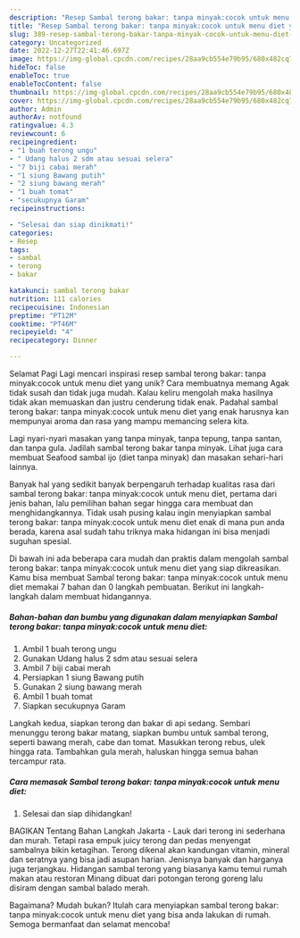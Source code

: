 ```yaml
---
description: "Resep Sambal terong bakar: tanpa minyak:cocok untuk menu diet yang Enak, Sempurna"
title: "Resep Sambal terong bakar: tanpa minyak:cocok untuk menu diet yang Enak, Sempurna"
slug: 389-resep-sambal-terong-bakar-tanpa-minyak-cocok-untuk-menu-diet-yang-enak-sempurna
category: Uncategorized
date: 2022-12-27T22:41:46.697Z
image: https://img-global.cpcdn.com/recipes/28aa9cb554e79b95/680x482cq70/sambal-terong-bakar-tanpa-minyakcocok-untuk-menu-diet-foto-resep-utama.jpg
hideToc: false
enableToc: true
enableTocContent: false
thumbnail: https://img-global.cpcdn.com/recipes/28aa9cb554e79b95/680x482cq70/sambal-terong-bakar-tanpa-minyakcocok-untuk-menu-diet-foto-resep-utama.jpg
cover: https://img-global.cpcdn.com/recipes/28aa9cb554e79b95/680x482cq70/sambal-terong-bakar-tanpa-minyakcocok-untuk-menu-diet-foto-resep-utama.jpg
author: Admin
authorAv: notfound
ratingvalue: 4.3
reviewcount: 6
recipeingredient:
- "1 buah terong ungu"
- " Udang halus 2 sdm atau sesuai selera"
- "7 biji cabai merah"
- "1 siung Bawang putih"
- "2 siung bawang merah"
- "1 buah tomat"
- "secukupnya Garam"
recipeinstructions:

- "Selesai dan siap dinikmati!"
categories:
- Resep
tags:
- sambal
- terong
- bakar

katakunci: sambal terong bakar 
nutrition: 111 calories
recipecuisine: Indonesian
preptime: "PT12M"
cooktime: "PT46M"
recipeyield: "4"
recipecategory: Dinner

---
```



Selamat Pagi Lagi mencari inspirasi resep sambal terong bakar: tanpa minyak:cocok untuk menu diet yang unik? Cara membuatnya memang Agak tidak susah dan tidak juga mudah. Kalau keliru mengolah maka hasilnya tidak akan memuaskan dan justru cenderung tidak enak. Padahal sambal terong bakar: tanpa minyak:cocok untuk menu diet yang enak harusnya kan mempunyai aroma dan rasa yang mampu memancing selera kita.


Lagi nyari-nyari masakan yang tanpa minyak, tanpa tepung, tanpa santan, dan tanpa gula. Jadilah sambal terong bakar tanpa minyak. Lihat juga cara membuat Seafood sambal ijo (diet tanpa minyak) dan masakan sehari-hari lainnya.

Banyak hal yang sedikit banyak berpengaruh terhadap kualitas rasa dari sambal terong bakar: tanpa minyak:cocok untuk menu diet, pertama dari jenis bahan, lalu pemilihan bahan segar hingga cara membuat dan menghidangkannya. Tidak usah pusing kalau ingin menyiapkan sambal terong bakar: tanpa minyak:cocok untuk menu diet enak di mana pun anda berada, karena asal sudah tahu triknya maka hidangan ini bisa menjadi suguhan spesial.


Di bawah ini ada beberapa cara mudah dan praktis dalam mengolah sambal terong bakar: tanpa minyak:cocok untuk menu diet yang siap dikreasikan. Kamu bisa membuat Sambal terong bakar: tanpa minyak:cocok untuk menu diet memakai 7 bahan dan 0 langkah pembuatan. Berikut ini langkah-langkah dalam membuat hidangannya.

<!--inarticleads1-->

##### Bahan-bahan dan bumbu yang digunakan dalam menyiapkan Sambal terong bakar: tanpa minyak:cocok untuk menu diet:

1. Ambil 1 buah terong ungu
1. Gunakan  Udang halus 2 sdm atau sesuai selera
1. Ambil 7 biji cabai merah
1. Persiapkan 1 siung Bawang putih
1. Gunakan 2 siung bawang merah
1. Ambil 1 buah tomat
1. Siapkan secukupnya Garam


Langkah kedua, siapkan terong dan bakar di api sedang. Sembari menunggu terong bakar matang, siapkan bumbu untuk sambal terong, seperti bawang merah, cabe dan tomat. Masukkan terong rebus, ulek hingga rata. Tambahkan gula merah, haluskan hingga semua bahan tercampur rata. 

<!--inarticleads2-->

##### Cara memasak Sambal terong bakar: tanpa minyak:cocok untuk menu diet:


1. Selesai dan siap dihidangkan!

BAGIKAN Tentang Bahan Langkah Jakarta - Lauk dari terong ini sederhana dan murah. Tetapi rasa empuk juicy terong dan pedas menyengat sambalnya bikin ketagihan. Terong dikenal akan kandungan vitamin, mineral dan seratnya yang bisa jadi asupan harian. Jenisnya banyak dan harganya juga terjangkau. Hidangan sambal terong yang biasanya kamu temui rumah makan atau restoran Minang dibuat dari potongan terong goreng lalu disiram dengan sambal balado merah. 

Bagaimana? Mudah bukan? Itulah cara menyiapkan sambal terong bakar: tanpa minyak:cocok untuk menu diet yang bisa anda lakukan di rumah. Semoga bermanfaat dan selamat mencoba!
